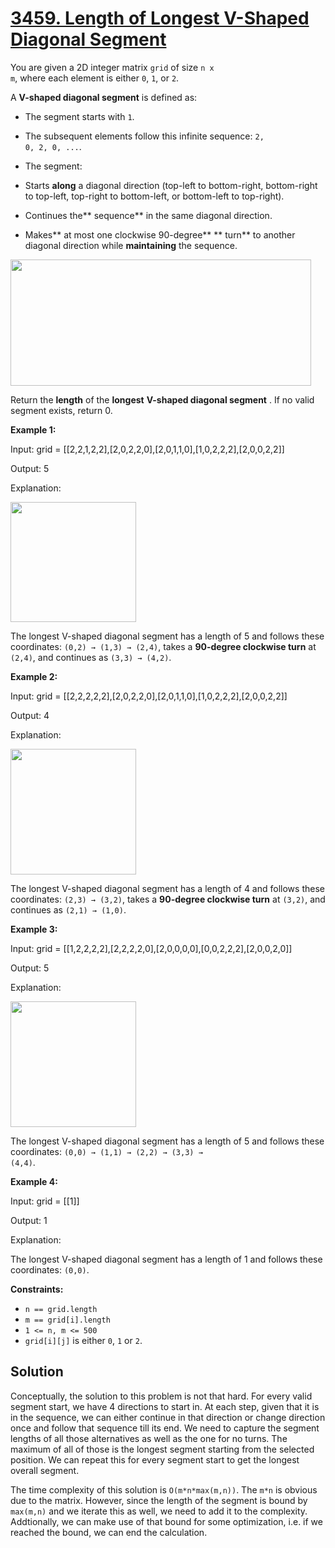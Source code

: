 # [3459. Length of Longest V-Shaped Diagonal Segment](https://leetcode.com/problems/length-of-longest-v-shaped-diagonal-segment/description/?envType=daily-question&envId=2025-08-27)

You are given a 2D integer matrix <code>grid</code> of size <code>n x m</code>, where each element is either <code>0</code>, <code>1</code>, or <code>2</code>.

A **V-shaped diagonal segment**  is defined as:

- The segment starts with <code>1</code>.
- The subsequent elements follow this infinite sequence: <code>2, 0, 2, 0, ...</code>.
- The segment:

- Starts **along**  a diagonal direction (top-left to bottom-right, bottom-right to top-left, top-right to bottom-left, or bottom-left to top-right).
- Continues the** sequence**  in the same diagonal direction.
- Makes** at most one clockwise 90-degree** ** turn**  to another diagonal direction while **maintaining**  the sequence.

<img alt="" src="https://assets.leetcode.com/uploads/2025/01/11/length_of_longest3.jpg" style="width: 481px; height: 202px;">

Return the **length**  of the **longest**  **V-shaped diagonal segment** . If no valid segment exists, return 0.

**Example 1:**

<div class="example-block">
Input: grid = [[2,2,1,2,2],[2,0,2,2,0],[2,0,1,1,0],[1,0,2,2,2],[2,0,0,2,2]]

Output: 5

Explanation:

<img alt="" src="https://assets.leetcode.com/uploads/2024/12/09/matrix_1-2.jpg" style="width: 201px; height: 192px;">

The longest V-shaped diagonal segment has a length of 5 and follows these coordinates: <code>(0,2) → (1,3) → (2,4)</code>, takes a **90-degree clockwise turn**  at <code>(2,4)</code>, and continues as <code>(3,3) → (4,2)</code>.

**Example 2:**

<div class="example-block">
Input: grid = [[2,2,2,2,2],[2,0,2,2,0],[2,0,1,1,0],[1,0,2,2,2],[2,0,0,2,2]]

Output: 4

Explanation:

**<img alt="" src="https://assets.leetcode.com/uploads/2024/12/09/matrix_2.jpg" style="width: 201px; height: 201px;">**

The longest V-shaped diagonal segment has a length of 4 and follows these coordinates: <code>(2,3) → (3,2)</code>, takes a **90-degree clockwise turn**  at <code>(3,2)</code>, and continues as <code>(2,1) → (1,0)</code>.

**Example 3:**

<div class="example-block">
Input: grid = [[1,2,2,2,2],[2,2,2,2,0],[2,0,0,0,0],[0,0,2,2,2],[2,0,0,2,0]]

Output: 5

Explanation:

**<img alt="" src="https://assets.leetcode.com/uploads/2024/12/09/matrix_3.jpg" style="width: 201px; height: 201px;">**

The longest V-shaped diagonal segment has a length of 5 and follows these coordinates: <code>(0,0) → (1,1) → (2,2) → (3,3) → (4,4)</code>.

**Example 4:**

<div class="example-block">
Input: grid = [[1]]

Output: 1

Explanation:

The longest V-shaped diagonal segment has a length of 1 and follows these coordinates: <code>(0,0)</code>.

**Constraints:**

- <code>n == grid.length</code>
- <code>m == grid[i].length</code>
- <code>1 <= n, m <= 500</code>
- <code>grid[i][j]</code> is either <code>0</code>, <code>1</code> or <code>2</code>.

## Solution

Conceptually, the solution to this problem is not that hard. For every valid segment start, we have 4 directions to start in.
At each step, given that it is in the sequence, we can either continue in that direction or change direction once and follow
that sequence till its end. We need to capture the segment lengths of all those alternatives as well as the one for no 
turns. The maximum of all of those is the longest segment starting from the selected position. We can repeat this for every
segment start to get the longest overall segment. 

The time complexity of this solution is `O(m*n*max(m,n))`. The `m*n` is obvious due to the matrix. However, since the
length of the segment is bound by `max(m,n)` and we iterate this as well, we need to add it to the complexity. Addtionally,
we can make use of that bound for some optimization, i.e. if we reached the bound, we can end the calculation.